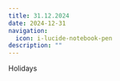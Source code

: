 ```yaml
---
title: 31.12.2024
date: 2024-12-31
navigation:
  icon: i-lucide-notebook-pen
description: ""
---
```


Holidays


